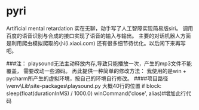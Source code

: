 # pyri
Artificial mental retardation
实在无聊，动手写了人工智障实现简易版siri。
调用百度的语音识别与合成的接口实现了语音的输入与输出。
主要的对话机器人方面是利用爬虫模拟爬取的小i(i.xiaoi.com)
还有很多细节待优化。以后闲下来再写吧。


###注：
playsound无法主动释放内存,导致只能播放一次，产生的mp3文件不能覆盖，
需要改动一些源码。
再此提供一种简单的修改方法：
我使用的是win + pycharm所产生的虚拟环境，按自己的环境自行修改。
####项目路径\venv\Lib\site-packages\playsound.py
大概40行的位置
    if block:
        sleep(float(durationInMS) / 1000.0)
        winCommand('close', alias)#增加此行代码